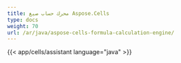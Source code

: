 ```yaml
---
title: محرك حساب صيغ Aspose.Cells
type: docs
weight: 70
url: /ar/java/aspose-cells-formula-calculation-engine/
---
```

{{< app/cells/assistant language="java" >}}
